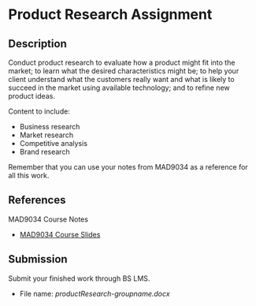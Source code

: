 # Product Research Assignment

## Description

Conduct product research to evaluate how a product might fit into the  market; to learn what the desired characteristics might be; to help your client understand what the customers really want and what is likely to succeed in the market using available technology; and to refine new product ideas. 

Content to include: 
* Business research
* Market research
* Competitive analysis
* Brand research

Remember that you can use your notes from MAD9034 as a reference for all this work.

## References

MAD9034 Course Notes
- [MAD9034 Course Slides](https://goo.gl/JKcRx7)

## Submission

Submit your finished work through BS LMS.
- File name: _productResearch-groupname.docx_ 